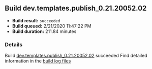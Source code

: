 ## Build dev.templates.publish_0.21.20052.02
- **Build result:** `succeeded`
- **Build queued:** 2/21/2020 11:47:22 PM
- **Build duration:** 211.84 minutes
### Details
Build [dev.templates.publish_0.21.20052.02](https://winappstudio.visualstudio.com/web/build.aspx?pcguid=a4ef43be-68ce-4195-a619-079b4d9834c2&builduri=vstfs%3a%2f%2f%2fBuild%2fBuild%2f32974) succeeded
Find detailed information in the [build log files]()
